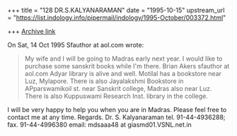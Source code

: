 +++
title = "128 DR.S.KALYANARAMAN"
date = "1995-10-15"
upstream_url = "https://list.indology.info/pipermail/indology/1995-October/003372.html"

+++
[Archive link](https://list.indology.info/pipermail/indology/1995-October/003372.html)

On Sat, 14 Oct 1995 Sfauthor at aol.com wrote:
> My wife and I will be going to Madras early next year. I would like to
> purchase some sanskrit books while I'm there.
> Brian Akers
> sfauthor at aol.com
Adyar library is alive and well. Motilal has a bookstore near Luz, Mylapore.
There is also Jayalakshmi Bookstore in APparswamikoil st. near Sanskrit
college, Madras also near Luz. There is also Kuppuswami Research Inst.
library in the college. 

I will be very happy to help you when you are in Madras. Please feel free
to contact me at any time. Regards.
Dr. S. Kalyanaraman tel. 91-44-4936288; fax. 91-44-4996380
email: mdsaaa48 at giasmd01.VSNL.net.in





